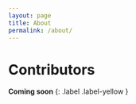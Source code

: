 ```yaml
---
layout: page
title: About
permalink: /about/
---
```


# Contributors

**Coming soon**
{: .label .label-yellow }